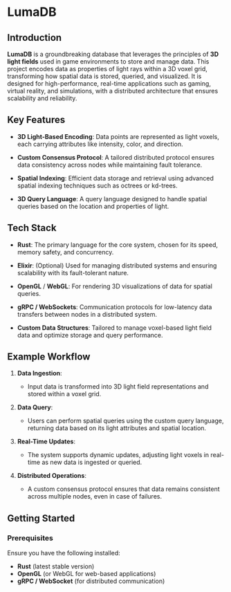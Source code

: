 # LumaDB

## Introduction

**LumaDB** is a groundbreaking database that leverages the principles of **3D light fields** used in game environments to store and manage data. This project encodes data as properties of light rays within a 3D voxel grid, transforming how spatial data is stored, queried, and visualized. It is designed for high-performance, real-time applications such as gaming, virtual reality, and simulations, with a distributed architecture that ensures scalability and reliability.

## Key Features

- **3D Light-Based Encoding**: 
  Data points are represented as light voxels, each carrying attributes like intensity, color, and direction.
  
- **Custom Consensus Protocol**: 
  A tailored distributed protocol ensures data consistency across nodes while maintaining fault tolerance.

- **Spatial Indexing**: 
  Efficient data storage and retrieval using advanced spatial indexing techniques such as octrees or kd-trees.

- **3D Query Language**: 
  A query language designed to handle spatial queries based on the location and properties of light.

## Tech Stack

- **Rust**: 
  The primary language for the core system, chosen for its speed, memory safety, and concurrency.

- **Elixir**: 
  (Optional) Used for managing distributed systems and ensuring scalability with its fault-tolerant nature.

- **OpenGL** / **WebGL**: 
  For rendering 3D visualizations of data for spatial queries.

- **gRPC / WebSockets**: 
  Communication protocols for low-latency data transfers between nodes in a distributed system.

- **Custom Data Structures**: 
  Tailored to manage voxel-based light field data and optimize storage and query performance.

## Example Workflow

1. **Data Ingestion**: 
   - Input data is transformed into 3D light field representations and stored within a voxel grid.

2. **Data Query**: 
   - Users can perform spatial queries using the custom query language, returning data based on its light attributes and spatial location.

3. **Real-Time Updates**: 
   - The system supports dynamic updates, adjusting light voxels in real-time as new data is ingested or queried.

4. **Distributed Operations**: 
   - A custom consensus protocol ensures that data remains consistent across multiple nodes, even in case of failures.

## Getting Started

### Prerequisites

Ensure you have the following installed:
- **Rust** (latest stable version)
- **OpenGL** (or WebGL for web-based applications)
- **gRPC / WebSocket** (for distributed communication)

